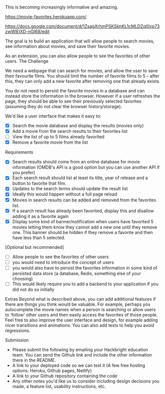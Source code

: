 This is becoming increasingly informative and amazing.

https://movie-favorites.herokuapp.com/

https://docs.google.com/document/d/1ZsagXrhmPSKSknKL1cMLDZql0xp73zwWlElXD-nGI68/edit

The goal is to build an application that will allow people to search movies, see information about movies, and save their favorite movies.

As an extension, you can also allow people to see the favorites of other users.
The Challenge

We need a webpage that can search for movies, and allow the user to save their favourite films. You should limit the number of favorite films to 5 – after this, they can only add a new favorite after removing one that already exists.

You do not need to persist the favorite movies in a database and can instead store the information in the browser. However if a user refreshes the page, they should be able to see their previously selected favorites (assuming they do not clear the browser history/storage).

We'd like a user interface that makes it easy to:

- [x] Search the movie database and display the results (movies only)
- [x] Add a movie from the search results to their favorites list
- [ ] View the list of up to 5 films already favorited
- [x] Remove a favorite movie from the list

Requirements

- [x] Search results should come from an online database for movie information (OMDB's API is a good option but you can use another API if you prefer)
- [x] Each search result should list at least its title, year of release and a button to favorite that film.
- [x] Updates to the search terms should update the result list
- [x] Ideally this would happen without a full page reload
- [x] Movies in search results can be added and removed from the favorites list.
- [x] If a search result has already been favorited, display this and disallow adding it as a favorite again
- [x] Display some kind of banner/notification when users have favorited 5 movies letting them know they cannot add a new one until they remove one. This banner should be hidden if they remove a favorite and then have less than 5 selected.

[Optional but recommended]

- [ ] Allow people to see the favorites of other users
- [ ] you would need to introduce the concept of users
- [ ] you would also have to persist the favorites information in some kind of persisted data store (a database, Redis, something else of your choosing)
- [ ] This would likely require you to add a backend to your application if you did not do so initially

Extras
Beyond what is described above, you can add additional features if there are things you think would be valuable. For example, perhaps you autocomplete the movie names when a person is searching or allow users to ‘follow’ other users and then easily access the favorites of those people. Feel free to also improve the user interface and design, for example adding nicer transitions and animations. You can also add tests to help you avoid regressions.

Submission

 - Please submit the following by emailing your Hackbright education team. You can send the Github link and include the other information there in the README.
  - A link to your deployed code so we can test it (A few free hosting options: Heroku, Github pages, Netlify)
  - A link to your Github repository containing the code
  - Any other notes you'd like us to consider including design decisions you made, a feature list, usability instructions, etc.
